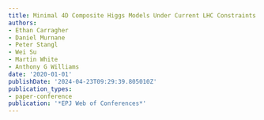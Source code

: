 ```yaml
---
title: Minimal 4D Composite Higgs Models Under Current LHC Constraints
authors:
- Ethan Carragher
- Daniel Murnane
- Peter Stangl
- Wei Su
- Martin White
- Anthony G Williams
date: '2020-01-01'
publishDate: '2024-04-23T09:29:39.805010Z'
publication_types:
- paper-conference
publication: '*EPJ Web of Conferences*'
---
```

